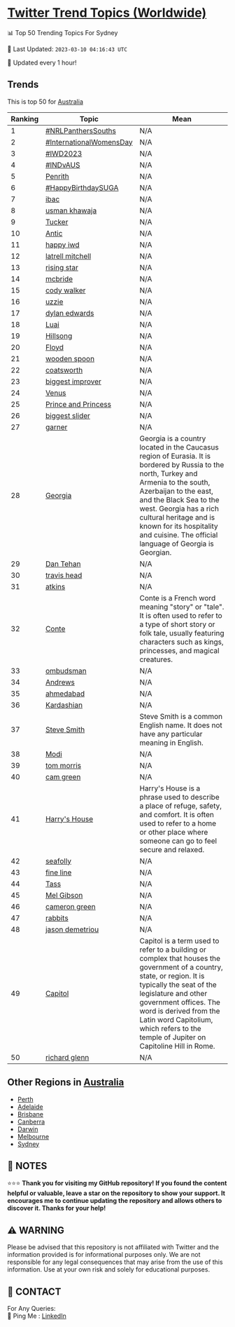[Twitter Trend Topics (Worldwide)](https://github.com/ErcinDedeoglu/Twitter-Trend-Topics)
==========


📊 Top 50 Trending Topics For Sydney

📆 Last Updated: `2023-03-10 04:16:43 UTC`

🔧 Updated every 1 hour!


## Trends

This is top 50 for [Australia](</Australia>)

| Ranking | Topic | Mean |
| ------- | ------------ | ------------ |
| 1 | [#NRLPanthersSouths](http://twitter.com/search?q=%23NRLPanthersSouths) | N/A |
| 2 | [#InternationalWomensDay](http://twitter.com/search?q=%23InternationalWomensDay) | N/A |
| 3 | [#IWD2023](http://twitter.com/search?q=%23IWD2023) | N/A |
| 4 | [#INDvAUS](http://twitter.com/search?q=%23INDvAUS) | N/A |
| 5 | [Penrith](http://twitter.com/search?q=Penrith) | N/A |
| 6 | [#HappyBirthdaySUGA](http://twitter.com/search?q=%23HappyBirthdaySUGA) | N/A |
| 7 | [ibac](http://twitter.com/search?q=ibac) | N/A |
| 8 | [usman khawaja](http://twitter.com/search?q=usman+khawaja) | N/A |
| 9 | [Tucker](http://twitter.com/search?q=Tucker) | N/A |
| 10 | [Antic](http://twitter.com/search?q=Antic) | N/A |
| 11 | [happy iwd](http://twitter.com/search?q=happy+iwd) | N/A |
| 12 | [latrell mitchell](http://twitter.com/search?q=latrell+mitchell) | N/A |
| 13 | [rising star](http://twitter.com/search?q=rising+star) | N/A |
| 14 | [mcbride](http://twitter.com/search?q=mcbride) | N/A |
| 15 | [cody walker](http://twitter.com/search?q=cody+walker) | N/A |
| 16 | [uzzie](http://twitter.com/search?q=uzzie) | N/A |
| 17 | [dylan edwards](http://twitter.com/search?q=dylan+edwards) | N/A |
| 18 | [Luai](http://twitter.com/search?q=Luai) | N/A |
| 19 | [Hillsong](http://twitter.com/search?q=Hillsong) | N/A |
| 20 | [Floyd](http://twitter.com/search?q=Floyd) | N/A |
| 21 | [wooden spoon](http://twitter.com/search?q=wooden+spoon) | N/A |
| 22 | [coatsworth](http://twitter.com/search?q=coatsworth) | N/A |
| 23 | [biggest improver](http://twitter.com/search?q=biggest+improver) | N/A |
| 24 | [Venus](http://twitter.com/search?q=Venus) | N/A |
| 25 | [Prince and Princess](http://twitter.com/search?q=Prince+and+Princess) | N/A |
| 26 | [biggest slider](http://twitter.com/search?q=biggest+slider) | N/A |
| 27 | [garner](http://twitter.com/search?q=garner) | N/A |
| 28 | [Georgia](http://twitter.com/search?q=Georgia) | Georgia is a country located in the Caucasus region of Eurasia. It is bordered by Russia to the north, Turkey and Armenia to the south, Azerbaijan to the east, and the Black Sea to the west. Georgia has a rich cultural heritage and is known for its hospitality and cuisine. The official language of Georgia is Georgian. |
| 29 | [Dan Tehan](http://twitter.com/search?q=Dan+Tehan) | N/A |
| 30 | [travis head](http://twitter.com/search?q=travis+head) | N/A |
| 31 | [atkins](http://twitter.com/search?q=atkins) | N/A |
| 32 | [Conte](http://twitter.com/search?q=Conte) | Conte is a French word meaning "story" or "tale". It is often used to refer to a type of short story or folk tale, usually featuring characters such as kings, princesses, and magical creatures. |
| 33 | [ombudsman](http://twitter.com/search?q=ombudsman) | N/A |
| 34 | [Andrews](http://twitter.com/search?q=Andrews) | N/A |
| 35 | [ahmedabad](http://twitter.com/search?q=ahmedabad) | N/A |
| 36 | [Kardashian](http://twitter.com/search?q=Kardashian) | N/A |
| 37 | [Steve Smith](http://twitter.com/search?q=Steve+Smith) | Steve Smith is a common English name. It does not have any particular meaning in English. |
| 38 | [Modi](http://twitter.com/search?q=Modi) | N/A |
| 39 | [tom morris](http://twitter.com/search?q=tom+morris) | N/A |
| 40 | [cam green](http://twitter.com/search?q=cam+green) | N/A |
| 41 | [Harry's House](http://twitter.com/search?q=Harry%27s+House) | Harry's House is a phrase used to describe a place of refuge, safety, and comfort. It is often used to refer to a home or other place where someone can go to feel secure and relaxed. |
| 42 | [seafolly](http://twitter.com/search?q=seafolly) | N/A |
| 43 | [fine line](http://twitter.com/search?q=fine+line) | N/A |
| 44 | [Tass](http://twitter.com/search?q=Tass) | N/A |
| 45 | [Mel Gibson](http://twitter.com/search?q=Mel+Gibson) | N/A |
| 46 | [cameron green](http://twitter.com/search?q=cameron+green) | N/A |
| 47 | [rabbits](http://twitter.com/search?q=rabbits) | N/A |
| 48 | [jason demetriou](http://twitter.com/search?q=jason+demetriou) | N/A |
| 49 | [Capitol](http://twitter.com/search?q=Capitol) | Capitol is a term used to refer to a building or complex that houses the government of a country, state, or region. It is typically the seat of the legislature and other government offices. The word is derived from the Latin word Capitolium, which refers to the temple of Jupiter on Capitoline Hill in Rome. |
| 50 | [richard glenn](http://twitter.com/search?q=richard+glenn) | N/A |



## Other Regions in [Australia](</Australia>)

* [Perth](</Australia/Perth.md>)
* [Adelaide](</Australia/Adelaide.md>)
* [Brisbane](</Australia/Brisbane.md>)
* [Canberra](</Australia/Canberra.md>)
* [Darwin](</Australia/Darwin.md>)
* [Melbourne](</Australia/Melbourne.md>)
* [Sydney](</Australia/Sydney.md>)



## 📝 NOTES

⭐⭐⭐ **Thank you for visiting my GitHub repository! If you found the content helpful or valuable, leave a star on the repository to show your support. It encourages me to continue updating the repository and allows others to discover it. Thanks for your help!**


## ⚠️ WARNING

Please be advised that this repository is not affiliated with Twitter and the information provided is for informational purposes only. We are not responsible for any legal consequences that may arise from the use of this information. Use at your own risk and solely for educational purposes.


## 📨 CONTACT

 For Any Queries:  
            🏓 Ping Me : [LinkedIn](https://www.linkedin.com/in/ercindedeoglu/)
